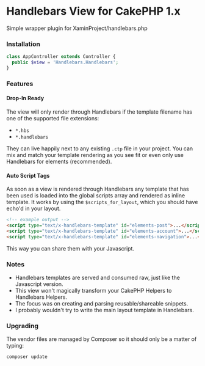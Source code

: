 # Handlebars View for CakePHP 1.x

Simple wrapper plugin for XaminProject/handlebars.php

### Installation

```php
class AppController extends Controller {
  public $view = 'Handlebars.Handlebars';
}
```

### Features

#### Drop-In Ready

The view will only render through Handlebars if the template filename 
has one of the supported file extensions:

- `*.hbs`
- `*.handlebars`

They can live happily next to any existing `.ctp` file in your project. You 
can mix and match your template rendering as you see fit or even only 
use Handlebars for elements (recommended).

#### Auto Script Tags

As soon as a view is rendered through Handlebars any template that has been used 
is loaded into the global scripts array and rendered as inline template. It works by 
using the `$scripts_for_layout`, which you should have echo'd in your layout.

```html
<!-- example output -->
<script type="text/x-handlebars-template" id="elements-post">...</script>
<script type="text/x-handlebars-template" id="elements-account">...</script>
<script type="text/x-handlebars-template" id="elements-navigation">...</script>
```

This way you can share them with your Javascript.

### Notes

- Handlebars templates are served and consumed raw, just like the Javascript version.
- This view won't magically transform your CakePHP Helpers to Handlebars Helpers. 
- The focus was on creating and parsing reusable/shareable snippets.
- I probably wouldn't try to write the main layout template in Handlebars. 

### Upgrading

The vendor files are managed by Composer so it should only be a matter of typing:

`composer update`



